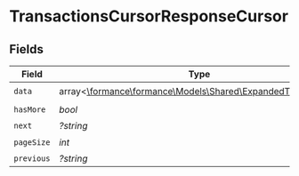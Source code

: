 # TransactionsCursorResponseCursor


## Fields

| Field                                                                                                     | Type                                                                                                      | Required                                                                                                  | Description                                                                                               | Example                                                                                                   |
| --------------------------------------------------------------------------------------------------------- | --------------------------------------------------------------------------------------------------------- | --------------------------------------------------------------------------------------------------------- | --------------------------------------------------------------------------------------------------------- | --------------------------------------------------------------------------------------------------------- |
| `data`                                                                                                    | array<[\formance\formance\Models\Shared\ExpandedTransaction](../../Models/Shared/ExpandedTransaction.md)> | :heavy_check_mark:                                                                                        | N/A                                                                                                       |                                                                                                           |
| `hasMore`                                                                                                 | *bool*                                                                                                    | :heavy_check_mark:                                                                                        | N/A                                                                                                       | false                                                                                                     |
| `next`                                                                                                    | *?string*                                                                                                 | :heavy_minus_sign:                                                                                        | N/A                                                                                                       |                                                                                                           |
| `pageSize`                                                                                                | *int*                                                                                                     | :heavy_check_mark:                                                                                        | N/A                                                                                                       | 15                                                                                                        |
| `previous`                                                                                                | *?string*                                                                                                 | :heavy_minus_sign:                                                                                        | N/A                                                                                                       | YXVsdCBhbmQgYSBtYXhpbXVtIG1heF9yZXN1bHRzLol=                                                              |